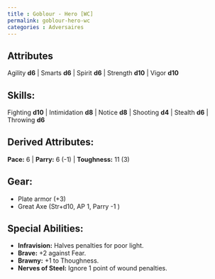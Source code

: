 ```yaml
---
title : Goblour - Hero [WC]
permalink: goblour-hero-wc
categories : Adversaires
---
```


## Attributes
Agility **d6** | Smarts **d6** | Spirit **d6** | Strength **d10** | Vigor **d10**

## Skills:
Fighting **d10** | Intimidation **d8** | Notice **d8** | Shooting **d4** | Stealth **d6** | Throwing **d6**

## Derived Attributes:
**Pace:** 6 | **Parry:** 6 (-1) | **Toughness:** 11 (3)

## Gear:
- Plate armor (+3)
- Great Axe (Str+d10, AP 1, Parry -1 )

## Special Abilities:
- **Infravision:** Halves penalties for poor light.
- **Brave:** +2 against Fear.
- **Brawny:** +1 to Thoughness.
- **Nerves of Steel:** Ignore 1 point of wound penalties.
